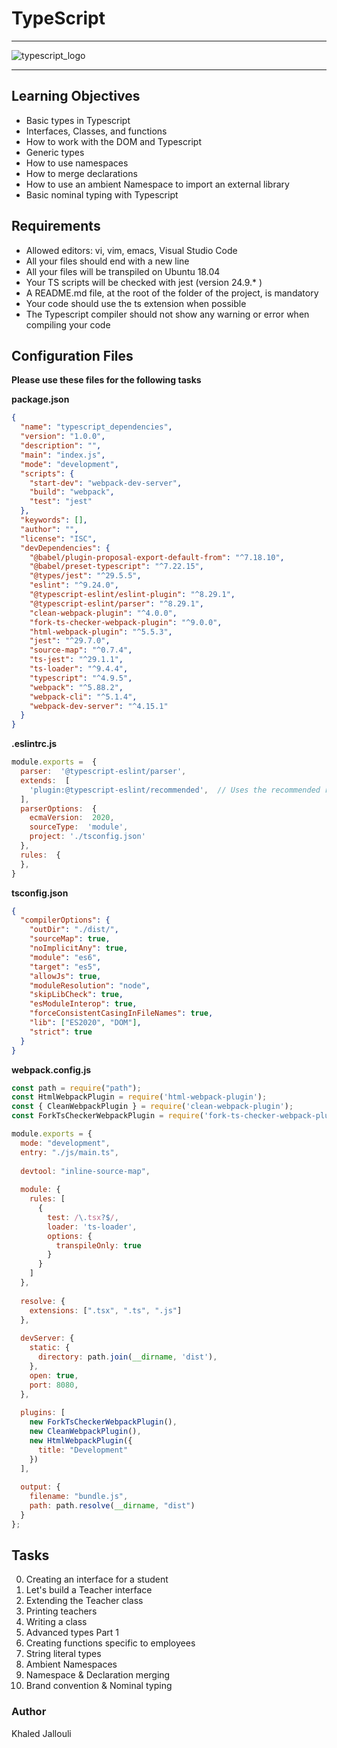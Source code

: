 # TypeScript

---

![typescript_logo](https://miro.medium.com/v2/resize:fit:1024/1*ud0sEpluCXzmf9Jr7x37UA.png)

---

## Learning Objectives

* Basic types in Typescript
* Interfaces, Classes, and functions
* How to work with the DOM and Typescript
* Generic types
* How to use namespaces
* How to merge declarations
* How to use an ambient Namespace to import an external library
* Basic nominal typing with Typescript

## Requirements

* Allowed editors: vi, vim, emacs, Visual Studio Code
* All your files should end with a new line
* All your files will be transpiled on Ubuntu 18.04
* Your TS scripts will be checked with jest (version 24.9.* )
* A README.md file, at the root of the folder of the project, is mandatory
* Your code should use the ts extension when possible
* The Typescript compiler should not show any warning or error when compiling your code

## Configuration Files

**Please use these files for the following tasks**

**package.json**

```json
{
  "name": "typescript_dependencies",
  "version": "1.0.0",
  "description": "",
  "main": "index.js",
  "mode": "development",
  "scripts": {
    "start-dev": "webpack-dev-server",
    "build": "webpack",
    "test": "jest"
  },
  "keywords": [],
  "author": "",
  "license": "ISC",
  "devDependencies": {
    "@babel/plugin-proposal-export-default-from": "^7.18.10",
    "@babel/preset-typescript": "^7.22.15",
    "@types/jest": "^29.5.5",
    "eslint": "^9.24.0",
    "@typescript-eslint/eslint-plugin": "^8.29.1",
    "@typescript-eslint/parser": "^8.29.1",
    "clean-webpack-plugin": "^4.0.0",
    "fork-ts-checker-webpack-plugin": "^9.0.0",
    "html-webpack-plugin": "^5.5.3",
    "jest": "^29.7.0",
    "source-map": "^0.7.4",
    "ts-jest": "^29.1.1",
    "ts-loader": "^9.4.4",
    "typescript": "^4.9.5",
    "webpack": "^5.88.2",
    "webpack-cli": "^5.1.4",
    "webpack-dev-server": "^4.15.1"
  }
}
```

**.eslintrc.js**

```js
module.exports =  {
  parser:  '@typescript-eslint/parser',
  extends:  [
    'plugin:@typescript-eslint/recommended',  // Uses the recommended rules from @typescript-eslint/eslint-plugin
  ],
  parserOptions:  {
    ecmaVersion:  2020,
    sourceType:  'module',
    project: './tsconfig.json'
  },
  rules:  {
  },
}
```

**tsconfig.json**

```json
{
  "compilerOptions": {
    "outDir": "./dist/",
    "sourceMap": true,
    "noImplicitAny": true,
    "module": "es6",
    "target": "es5",
    "allowJs": true,
    "moduleResolution": "node",
    "skipLibCheck": true,
    "esModuleInterop": true,
    "forceConsistentCasingInFileNames": true,
    "lib": ["ES2020", "DOM"],
    "strict": true
  }
}
```

**webpack.config.js**

```js
const path = require("path");
const HtmlWebpackPlugin = require('html-webpack-plugin');
const { CleanWebpackPlugin } = require('clean-webpack-plugin');
const ForkTsCheckerWebpackPlugin = require('fork-ts-checker-webpack-plugin');

module.exports = {
  mode: "development",
  entry: "./js/main.ts",
  
  devtool: "inline-source-map",
  
  module: {
    rules: [
      {
        test: /\.tsx?$/,
        loader: 'ts-loader',
        options: {
          transpileOnly: true
        }
      }
    ]
  },
  
  resolve: {
    extensions: [".tsx", ".ts", ".js"]
  },
  
  devServer: {
    static: {
      directory: path.join(__dirname, 'dist'),
    },
    open: true,
    port: 8080,
  },
  
  plugins: [
    new ForkTsCheckerWebpackPlugin(),
    new CleanWebpackPlugin(),
    new HtmlWebpackPlugin({
      title: "Development"
    })
  ],
  
  output: {
    filename: "bundle.js",
    path: path.resolve(__dirname, "dist")
  }
};
```

## Tasks

0. Creating an interface for a student
1. Let's build a Teacher interface
2. Extending the Teacher class
3. Printing teachers
4. Writing a class
5. Advanced types Part 1
6. Creating functions specific to employees
7. String literal types
8. Ambient Namespaces
9. Namespace & Declaration merging
10. Brand convention & Nominal typing

### Author

Khaled Jallouli